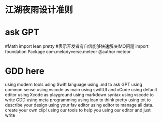 # 江湖夜雨设计准则
# ask GPT
#Math
import lean
pretty
#表示开发者有自信能够快速解决IMO问题
import foundation
Package com.melodyverse.meteor
@author meteor
# GDD here
using modern tools
using Swift language
using .md to ask GPT
using common sense
using vscode as main
using swiftUI and xCode
using default editor
using Xcode as playground
using markdown syntax
using vscode to write GDD
using meta programming
using lean to think pretty
using txt to describe your design
using your fav editor
using editor to manage all data.
create your own clip!
using our tools to help you
using our editor and just write
